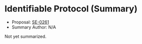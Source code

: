 # Identifiable Protocol (Summary)

* Proposal: [SE-0261](https://github.com/apple/swift-evolution/blob/main/proposals/0261-identifiable.md)
* Summary Author: N/A

Not yet summarized.
